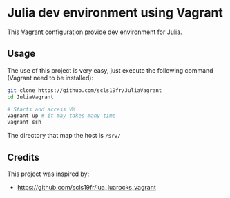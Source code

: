 # Julia dev environment using Vagrant

This [Vagrant](https://www.vagrantup.com/) configuration provide dev environment for [Julia](https://julialang.org/).

## Usage

The use of this project is very easy, just execute the following command (Vagrant need to be installed):

```bash
git clone https://github.com/scls19fr/JuliaVagrant
cd JuliaVagrant

# Starts and access VM
vagrant up # it may takes many time
vagrant ssh
```

The directory that map the host is `/srv/`

## Credits

This project was inspired by:
- https://github.com/scls19fr/lua_luarocks_vagrant
